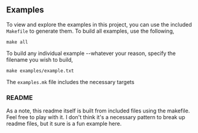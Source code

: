 ## Examples
To view and explore the examples in this project, you can use the included
`Makefile` to generate them.  To build all examples, use the following,

```
make all
```

To build any individual example --whatever your reason, specify the filename
you wish to build,

```
make examples/example.txt
```

The `examples.mk` file includes the necessary targets 

### README
As a note, this readme itself is built from included files using the makefile.
Feel free to play with it.  I don't think it's a necessary pattern to break up
readme files, but it sure is a fun example here.
